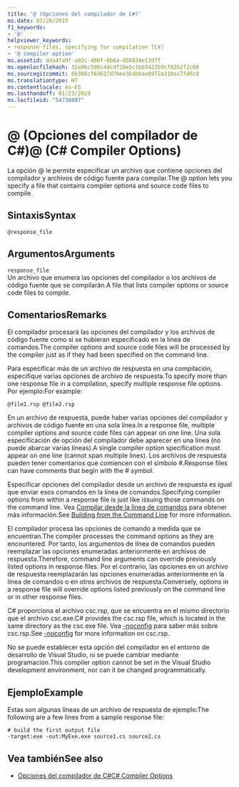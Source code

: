 ```yaml
---
title: '@ (Opciones del compilador de C#)'
ms.date: 07/20/2015
f1_keywords:
- '@'
helpviewer_keywords:
- response files, specifying for compilation [C#]
- '@ compiler option'
ms.assetid: dda4fa9f-a02c-400f-8b6a-d58834e13d7f
ms.openlocfilehash: 32a06c596c44cdf28e5c1bb3422b9cf8262f2c08
ms.sourcegitcommit: 6b308cf6d627d78ee36dbbae8972a310ac7fd6c8
ms.translationtype: HT
ms.contentlocale: es-ES
ms.lasthandoff: 01/23/2019
ms.locfileid: "54738097"
---
```

# <a name="-c-compiler-options"></a><span data-ttu-id="717c5-102">@ (Opciones del compilador de C#)</span><span class="sxs-lookup"><span data-stu-id="717c5-102">@ (C# Compiler Options)</span></span>
<span data-ttu-id="717c5-103">La opción @ le permite especificar un archivo que contiene opciones del compilador y archivos de código fuente para compilar.</span><span class="sxs-lookup"><span data-stu-id="717c5-103">The @ option lets you specify a file that contains compiler options and source code files to compile.</span></span>  
  
## <a name="syntax"></a><span data-ttu-id="717c5-104">Sintaxis</span><span class="sxs-lookup"><span data-stu-id="717c5-104">Syntax</span></span>  
  
```  
@response_file  
```  
  
## <a name="arguments"></a><span data-ttu-id="717c5-105">Argumentos</span><span class="sxs-lookup"><span data-stu-id="717c5-105">Arguments</span></span>  
 `response_file`  
 <span data-ttu-id="717c5-106">Un archivo que enumera las opciones del compilador o los archivos de código fuente que se compilarán.</span><span class="sxs-lookup"><span data-stu-id="717c5-106">A file that lists compiler options or source code files to compile.</span></span>  
  
## <a name="remarks"></a><span data-ttu-id="717c5-107">Comentarios</span><span class="sxs-lookup"><span data-stu-id="717c5-107">Remarks</span></span>  
 <span data-ttu-id="717c5-108">El compilador procesará las opciones del compilador y los archivos de código fuente como si se hubieran especificado en la línea de comandos.</span><span class="sxs-lookup"><span data-stu-id="717c5-108">The compiler options and source code files will be processed by the compiler just as if they had been specified on the command line.</span></span>  
  
 <span data-ttu-id="717c5-109">Para especificar más de un archivo de respuesta en una compilación, especifique varias opciones de archivo de respuesta.</span><span class="sxs-lookup"><span data-stu-id="717c5-109">To specify more than one response file in a compilation, specify multiple response file options.</span></span> <span data-ttu-id="717c5-110">Por ejemplo:</span><span class="sxs-lookup"><span data-stu-id="717c5-110">For example:</span></span>  
  
```  
@file1.rsp @file2.rsp  
```  
  
 <span data-ttu-id="717c5-111">En un archivo de respuesta, puede haber varias opciones del compilador y archivos de código fuente en una sola línea.</span><span class="sxs-lookup"><span data-stu-id="717c5-111">In a response file, multiple compiler options and source code files can appear on one line.</span></span> <span data-ttu-id="717c5-112">Una sola especificación de opción del compilador debe aparecer en una línea (no puede abarcar varias líneas).</span><span class="sxs-lookup"><span data-stu-id="717c5-112">A single compiler option specification must appear on one line (cannot span multiple lines).</span></span> <span data-ttu-id="717c5-113">Los archivos de respuesta pueden tener comentarios que comiencen con el símbolo #.</span><span class="sxs-lookup"><span data-stu-id="717c5-113">Response files can have comments that begin with the # symbol.</span></span>  
  
 <span data-ttu-id="717c5-114">Especificar opciones del compilador desde un archivo de respuesta es igual que enviar esos comandos en la línea de comandos.</span><span class="sxs-lookup"><span data-stu-id="717c5-114">Specifying compiler options from within a response file is just like issuing those commands on the command line.</span></span> <span data-ttu-id="717c5-115">Vea [Compilar desde la línea de comandos](../../../csharp/language-reference/compiler-options/how-to-set-environment-variables-for-the-visual-studio-command-line.md) para obtener más información.</span><span class="sxs-lookup"><span data-stu-id="717c5-115">See [Building from the Command Line](../../../csharp/language-reference/compiler-options/how-to-set-environment-variables-for-the-visual-studio-command-line.md) for more information.</span></span>  
  
 <span data-ttu-id="717c5-116">El compilador procesa las opciones de comando a medida que se encuentran.</span><span class="sxs-lookup"><span data-stu-id="717c5-116">The compiler processes the command options as they are encountered.</span></span> <span data-ttu-id="717c5-117">Por tanto, los argumentos de línea de comandos pueden reemplazar las opciones enumeradas anteriormente en archivos de respuesta.</span><span class="sxs-lookup"><span data-stu-id="717c5-117">Therefore, command line arguments can override previously listed options in response files.</span></span> <span data-ttu-id="717c5-118">Por el contrario, las opciones en un archivo de respuesta reemplazarán las opciones enumeradas anteriormente en la línea de comandos o en otros archivos de respuesta.</span><span class="sxs-lookup"><span data-stu-id="717c5-118">Conversely, options in a response file will override options listed previously on the command line or in other response files.</span></span>  
  
 <span data-ttu-id="717c5-119">C# proporciona el archivo csc.rsp, que se encuentra en el mismo directorio que el archivo csc.exe.</span><span class="sxs-lookup"><span data-stu-id="717c5-119">C# provides the csc.rsp file, which is located in the same directory as the csc.exe file.</span></span> <span data-ttu-id="717c5-120">Vea [-noconfig](../../../csharp/language-reference/compiler-options/noconfig-compiler-option.md) para saber más sobre csc.rsp.</span><span class="sxs-lookup"><span data-stu-id="717c5-120">See [-noconfig](../../../csharp/language-reference/compiler-options/noconfig-compiler-option.md) for more information on csc.rsp.</span></span>  
  
 <span data-ttu-id="717c5-121">No se puede establecer esta opción del compilador en el entorno de desarrollo de Visual Studio, ni se puede cambiar mediante programación.</span><span class="sxs-lookup"><span data-stu-id="717c5-121">This compiler option cannot be set in the Visual Studio development environment, nor can it be changed programmatically.</span></span>  
  
## <a name="example"></a><span data-ttu-id="717c5-122">Ejemplo</span><span class="sxs-lookup"><span data-stu-id="717c5-122">Example</span></span>  
 <span data-ttu-id="717c5-123">Estas son algunas líneas de un archivo de respuesta de ejemplo:</span><span class="sxs-lookup"><span data-stu-id="717c5-123">The following are a few lines from a sample response file:</span></span>  
  
```console  
# build the first output file  
-target:exe -out:MyExe.exe source1.cs source2.cs  
```  
  
## <a name="see-also"></a><span data-ttu-id="717c5-124">Vea también</span><span class="sxs-lookup"><span data-stu-id="717c5-124">See also</span></span>

- [<span data-ttu-id="717c5-125">Opciones del compilador de C#</span><span class="sxs-lookup"><span data-stu-id="717c5-125">C# Compiler Options</span></span>](../../../csharp/language-reference/compiler-options/index.md)
